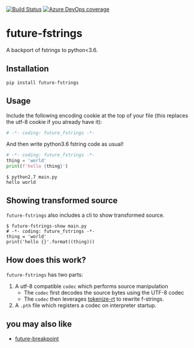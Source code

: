 [![Build Status](https://asottile.visualstudio.com/asottile/_apis/build/status/asottile.future-fstrings?branchName=master)](https://asottile.visualstudio.com/asottile/_build/latest?definitionId=15&branchName=master)
[![Azure DevOps coverage](https://img.shields.io/azure-devops/coverage/asottile/asottile/15/master.svg)](https://dev.azure.com/asottile/asottile/_build/latest?definitionId=15&branchName=master)

future-fstrings
===============

A backport of fstrings to python<3.6.


## Installation

`pip install future-fstrings`


## Usage

Include the following encoding cookie at the top of your file (this replaces
the utf-8 cookie if you already have it):

```python
# -*- coding: future_fstrings -*-
```

And then write python3.6 fstring code as usual!

```python
# -*- coding: future_fstrings -*-
thing = 'world'
print(f'hello {thing}')
```

```console
$ python2.7 main.py
hello world
```

## Showing transformed source

`future-fstrings` also includes a cli to show transformed source.

```console
$ future-fstrings-show main.py
# -*- coding: future_fstrings -*-
thing = 'world'
print('hello {}'.format((thing)))
```

## How does this work?

`future-fstrings` has two parts:

1. A utf-8 compatible `codec` which performs source manipulation
    - The `codec` first decodes the source bytes using the UTF-8 codec
    - The `codec` then leverages
      [tokenize-rt](https://github.com/asottile/tokenize-rt) to rewrite
      f-strings.
2. A `.pth` file which registers a codec on interpreter startup.

## you may also like

- [future-breakpoint](https://github.com/asottile/future-breakpoint)
